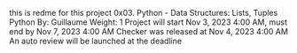 this is redme for this project 0x03. Python - Data Structures: Lists, Tuples
Python
 By: Guillaume
 Weight: 1
 Project will start Nov 3, 2023 4:00 AM, must end by Nov 7, 2023 4:00 AM
 Checker was released at Nov 4, 2023 4:00 AM
 An auto review will be launched at the deadline 
